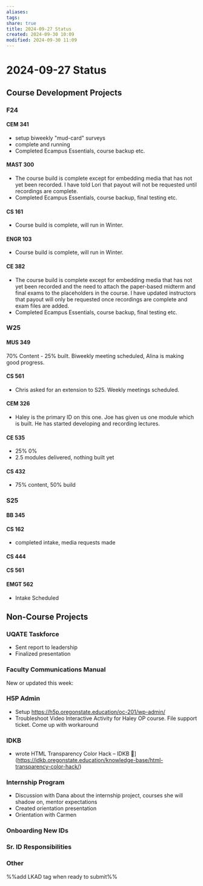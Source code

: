 ```yaml
---
aliases: 
tags: 
share: true
title: 2024-09-27 Status
created: 2024-09-30 10:09
modified: 2024-09-30 11:09
---
```


# 2024-09-27 Status

## Course Development Projects

### F24

#### CEM 341

- setup biweekly "mud-card" surveys
- complete and running
- Completed Ecampus Essentials, course backup etc.

#### MAST 300

- The course build is complete except for embedding media that has not yet been recorded. I have told Lori that payout will not be requested until recordings are complete.
- Completed Ecampus Essentials, course backup, final testing etc.

#### CS 161

- Course build is complete, will run in Winter.

#### ENGR 103

- Course build is complete, will run in Winter.

#### CE 382

- The course build is complete except for embedding media that has not yet been recorded and the need to attach the paper-based midterm and final exams to the placeholders in the course. I have updated instructors that payout will only be requested once recordings are complete and exam files are added.
- Completed Ecampus Essentials, course backup, final testing etc.

### W25

#### MUS 349

70% Content - 25% built. Biweekly meeting scheduled, Alina is making good progress.

#### CS 561

- Chris asked for an extension to S25. Weekly meetings scheduled.

#### CEM 326

- Haley is the primary ID on this one. Joe has given us one module which is built. He has started developing and recording lectures.

#### CE 535

- 25% 0%
- 2.5 modules delivered, nothing built yet

#### CS 432

- 75% content, 50% build

### S25

#### BB 345

#### CS 162

- completed intake, media requests made

#### CS 444

#### CS 561

#### EMGT 562

- Intake Scheduled

## Non-Course Projects

### UQATE Taskforce

- Sent report to leadership
- Finalized presentation

### Faculty Communications Manual

New or updated this week:

### H5P Admin

- Setup https://h5p.oregonstate.education/oc-201/wp-admin/
- Troubleshoot Video Interactive Activity for Haley OP course. File support ticket. Come up with workaround

### IDKB

- wrote HTML Transparency Color Hack – IDKB 🦫](https://idkb.oregonstate.education/knowledge-base/html-transparency-color-hack/)

### Internship Program

- Discussion with Dana about the internship project, courses she will shadow on, mentor expectations
- Created orientation presentation
- Orientation with Carmen

### Onboarding New IDs

### Sr. ID Responsibilities

### Other

%%add LKAD tag when ready to submit%%
